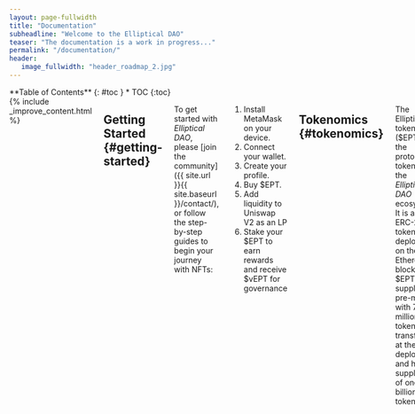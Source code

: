 ```yaml
---
layout: page-fullwidth
title: "Documentation"
subheadline: "Welcome to the Elliptical DAO"
teaser: "The documentation is a work in progress..."
permalink: "/documentation/"
header:
   image_fullwidth: "header_roadmap_2.jpg"
---
```

<div class="row">
<div class="medium-4 medium-push-8 columns" markdown="1">
<div class="panel radius" markdown="1">
**Table of Contents**
{: #toc }
*  TOC
{:toc}
</div>
</div><!-- /.medium-4.columns -->


<div class="medium-8 medium-pull-4 columns" markdown="1">
{% include _improve_content.html %}

## Getting Started   {#getting-started}

To get started with *Elliptical DAO*, please [join the community]({{ site.url }}{{ site.baseurl }}/contact/), or follow the step-by-step guides to begin your journey with NFTs:

1. Install MetaMask on your device.
1. Connect your wallet.
1. Create your profile.
1. Buy $EPT.
1. Add liquidity to Uniswap V2 as an LP
1. Stake your $EPT to earn rewards and receive $vEPT for governance

## Tokenomics   {#tokenomics}

The Elliptical token ($EPT) is the protocol token from the <em>Elliptical DAO</em> ecosystem. It is an ERC-20 token deployed on the Ethereum blockchain. $EPT supply was pre-minted with 70 million tokens transferred at the deployment and has a supply cap of one billion tokens.

### $EPT allocation

![Token Allocation]({{ site.url }}{{ site.baseurl }}/images/token-allocation.png)

The Elliptical community owns 85% of the total $EPT tokens. Others are reserved for private investors and the team. Details of the allocation are listed in the following table.

|&nbsp;         |Percentage of Supply|     Total $EPT      |Initial Circulation|
|:--------------|-------------------:|--------------------:|------------------:|
|Trading Rewards| 48.5% | 485,000,000 ||
|Strategic Sale | 5.0% |50,000,000||
|Airdrop | 5.0% | 50,000,000 | 50,000,000 |
|Liquidity Management| 2.0% | 20,000,000 |20,000,000|
|Staking Rewards   | 19.5% | 195,000,000 ||
|DAO Treasury   | 10.0% | 100,000,000 ||
|Team Treasury   | 10.0% | 100,000,000 ||

The $EPT token is distributed to the participants of the Elliptical DAO including:
- Stakers: $EPT token holders who deposit their $EPT that are auto-compounded at each user interaction.
- Traders: Buyers and sellers of the Elliptical DAO-curated NFTs receive rewards daily based on their trading volumes.
- Liquidity providers: those who provide liquidity can receive token rewards.  

Some $EPT tokens, part of the pre-minted tokens, are vested by strategic sale participants, the Team Treasury, and the DAO Treasury that also collect WETH based on the prorata of the $EPT tokens held in this contract.

Finally, other preminted tokens are airdropped to those who participate in the presale of the Elliptical DAO Membership NFTs and randomly selected users of the Opensea platform.

### $EPT emission schedule

- Tokens allocated for the DAO and the Team are emitted linearly for staking for about 307 days (or 2,000,000 block time). For every block time, 50 tokens are deposited into the staking pool. Staked tokens are available for withdrawal at the same speed after 180 days (or 1,170,000 block time) of staking.

| Phase | Length (Blocks) | Tokens Per Block | Total Rewards |
| :---: | -----: | --------------: | :-----------: |
| A | 2,000,000 | 50 | 100,000,000 |


- Tokens allocated for the Strategic Sale are emitted linearly for staking for about 307 days at a speed of 25 tokens per block time, and are available for withdrawal at the same speed after 180 days (or 1,170,000 block time) of staking.

| Phase | Length (Blocks) | Tokens Per Block | Total Rewards |
| :---: | -----: | --------------: | :-----------: |
| A | 2,000,000 | 25 | 50,000,000 |

- Tokens allocated for airdrop and liquidity management are premined and free for staking and trading.

- Tokens for staking rewards are emitted based on a pre-defined schedule as explained in the following table.

| Phase | Length (Blocks) | Tokens Per Block | Total Rewards |
| :---: | -----: | --------------: | :-----------: |
| A | 195,000 | 240 | 46,800,000 |
| B | 585,000 | 120 | 42,900,000 |
| C | 1,170,000 | 60 | 35,100,000 |
| D | 2,340,000 | 30 | 35,100,000 |
| E | 3,510,000 | 15 | 17,550,000 |
| F | 4,680,000 | 7.5 | 8,775,000 |
| G | 7,020,000 | 3.75 | 8,775,000 |

- Tokens for trading rewards are emitted based on a pre-defined schedule as follows:

| Phase | Length (Blocks) | Rewards Per Day | Total Rewards |
| :---: | -----: | --------------: | :-----------: |
| A | 195,000 | 1,560,000 | 46,800,000 |
| B | 585,000 | 780,000 | 42,900,000 |
| C | 1,170,000 | 390,000 | 35,100,000 |
| D | 10,077,500 | 260,000 | 356,300,000 |


## Rewards   {#rewards}

$EPT token stakers earn 90% of the service fees including curation fees and growth sharing fees. The Elliptical DAO Membership NFT holders share the remaining 10% of the service fees collected from curation and trading. The reward ratio can be changed through the DAO Improvement Proposals.

The Elliptical DAO collects a basic curation fee of 7.5% (in $WETH) on all community curated NFT drops and a growth sharing fee of 2.5% (in $WETH) on all NFT sales. For example, if the community and an artist agree to curate, mint and drop NFTs, 10% of the trading price is given back to the community. If the NFT is sold on the secondary market, 2.5% of the trading price is given back to the community.

All the $WETH collected from these fees are consolidated at the end of each recurring 6,500 Ethereum block period (roughly 24 hours) and then 25% of the collected $WETH are distributed to $EPT stakers in a linear format per block over the next 6,500 block period, and the remaining are used to buy back $EPT for DAO reserve.

The ratio can be changed at the request of the community through a voting process.

- How often can I claim my WETH rewards?
: Any time you want. There’s no limit on the number of times you can claim your rewards each day, but just be cautious of the gas fees you are paying to claim.

- What happens if I forget to claim my WETH rewards for today?
: No need to worry. As long as your $EPT remain staked it will continue to accumulate even if you don’t claim every day. You can leave it until gas fees are low or you’ve accumulated enough to make it worth claiming.

- Active and Passive Staking
: The rewards for each day are calculated at the end of the previous period, then split between Active and Passive stakers before they're distributed.

> The main difference between Active and Passive stakers is that $EPT in passive staking do NOT earn additional $EPT while staked.

  : Active stakers are the majority of stakers, whose staked $EPT tokens are fully unlocked.

  : Passive stakers are stakers whose $EPT tokens are locked for trading but unlocked for staking: namely Team, Treasury and Strategic sale tokens.


## Owning an Membership NFT

The Elliptical DAO designs and sells 10,000 genesis membership NFTs to participants who are whitelisted in the pre-sale events. The genesis membership NFTs are passports of the Elliptical DAO that give you more privileges over other DAO participants.

1. Membership NFT holders will have the right of the first refusal during an NFT drop event. They have the right to be the first batch of buyers to submit offers on DAO driven NFT drops.
1. Holders of the first 5,000 Membership NFTs will receive free $EPT tokens (TBA).
1. More to come...  

## Governance

The rules of the Elliptical DAO are established and deployed by a core team of community members through the use of smart contracts. These smart contracts formulate the operational framework of the DAO. These on-chain rules are highly visible, verifiable, and publicly auditable so any potential member can fully understand how the protocol is to function at every step.

> Governance requires significant coordination costs, however, arising from the need to have network participants involved in voting on every decision made. These coordination costs can be radically reduced in new types of decentralized networks, in which smart contracts enable participants to govern cooperatively.

Any community members have the ability to participate in the decision making process. For example, stakers may want to increase the rewarding percentage, or artists may want to have their artworks curated and listed on the market with a reduced curation service fee. However, no special authority can modify the rules of the DAO other than a consensus reached through voting. To enable a fair and open DAO governance, a governance token ($vEPT) is proposed and created in the DAO protocol.

A total number of 1 billion $vEPT tokens are issued, however, only stakers of $EPT token will receive corresponding governance tokens at a 1:1 basis. These governance tokens are bridged to the Polygon Chain where on-chain governance can take place without substantial transaction fees.


## Roadmap – What's up next?   {#roadmap}

<em>The Elliptical DAO</em> team is currently responsible for setting up a roadmap and executing the plan, however, the Team is planning to transfer governance authority to the DAO community by the end of 2022.

{% include alert info='Business Roadmap' %}

![Roadmap]({{ site.url }}{{ site.baseurl }}/images/roadmap.png)
